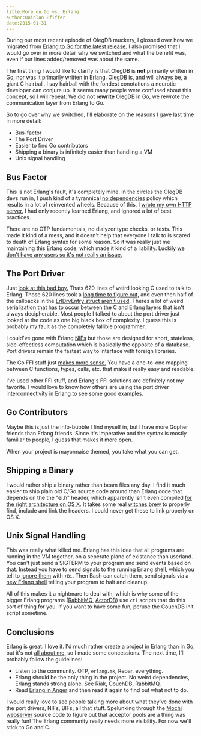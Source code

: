 ```yaml
---
title:More on Go vs. Erlang
author:Quinlan Pfiffer
date:2015-01-31
---
```


During our most recent episode of OlegDB muckery, I glossed over how we migrated
from [Erlang to Go for the latest release.](https://olegdb.org/blog/0006_OlegDB_0.1.5_Release.html)
I also promised that I would go over in more detail why we switched and what the
benefit was, even if our lines added/removed was about the same.

The first thing I would like to clarify is that OlegDB is **not** primarily written in Go,
nor was it primarily written in Erlang. OlegDB is, and will always be, a giant C
hairball. I say hairball with the fondest conotations a neurotic developer can
conjure up. It seems many people were confused about this concept, so I will
repeat: We did not **rewrite** OlegDB in Go, we rewrote the communication layer
from Erlang to Go.

So to go over why we switched, I'll elaborate on the reasons I gave last time in more
detail:

* Bus-factor
* The Port Driver
* Easier to find Go contributors
* Shipping a binary is infinitely easier than handling a VM
* Unix signal handling

## Bus Factor

This is not Erlang's fault, it's completely mine. In the circles the OlegDB devs
run in, I push kind of a tyrannical [no dependencies](http://qp-nodeps.shithouse.tv/)
policy which results in a lot of reinvented wheels. Because of this, I [wrote my
own HTTP server.](https://github.com/qpfiffer/mttp) I had only
recently learned Erlang, and ignored a lot of best practices.

There are no OTP fundamentals, no dialyzer type checks, or tests. This made it kind of a mess, and
it doesn't help that everyone I talk to is scared to death of Erlang syntax for
some reason. So it was really just me maintaining this Erlang code, which made
it kind of a liability. Luckily [we don't have any users so it's not really an issue.](http://friends.shithouse.tv/)

## The Port Driver
Just [look at this bad boy.](https://github.com/infoforcefeed/OlegDB/blob/204779fa12334316e3c832a6881baa9b5cc43912/c_src/port_driver.c)
Thats 620 lines of weird looking C used to talk to Erlang. Those 620 lines took
a [long time to figure out,](http://qpfiffer.com/posts/2014-02-10-Erlang_port_drivers) and even
then half of the callbacks in the [ErlDrvEntry struct aren't used](https://github.com/infoforcefeed/OlegDB/blob/204779fa12334316e3c832a6881baa9b5cc43912/c_src/port_driver.c#L592).
Theres a lot of weird serialization that has to occur between the C and Erlang layers that isn't always
decipherable. Most people I talked to about the port driver just looked at the
code as one big black box of complexity. I guess this is probably my fault as
the completely fallible programmer.

I could've gone with Erlang [NIFs](http://www.erlang.org/doc/tutorial/nif.html)
but those are designed for short, stateless, side-effectless computation which
is basically the opposite of a database. Port drivers remain the fastest way to
interface with foreign libraries.

The Go FFI stuff just [makes more sense.](https://github.com/infoforcefeed/OlegDB/blob/master/frontend/goleg/wrapper.go)
You have a one-to-one mapping between C functions, types, calls, etc. that make
it really easy and readable.

I've used other FFI stuff, and Erlang's FFI solutions are definitely not my
favorite. I would love to know how others are using the port driver
interconnectivity in Erlang to see some good examples.

## Go Contributors

Maybe this is just the info-bubble I find myself in, but I have more Gopher
friends than Erlang friends. Since it's imperative and the syntax is mostly
familiar to people, I guess that makes it more open.

When your project is mayonnaise themed, you take what you can get.

## Shipping a Binary

I would rather ship a binary rather than beam files any day. I find it much easier to
ship plain old C/Go source code around than Erlang code that depends on the the
"ei.h" header, which apparently isn't even compiled [for the right architecture
on OS X](https://gist.github.com/kyleterry/15b9cb23f3dfca4d8c12). It takes
some real [witches brew](https://github.com/infoforcefeed/OlegDB/blob/d3b9f1ed5e8b60427f5285cc2790020c38684408/Makefile#L18)
to properly find, include and link the headers. I could never get these to link
properly on OS X.

## Unix Signal Handling

This was really what killed me. Erlang has this idea that all programs are
running in the VM together, on a seperate plane of existance than userland. You
can't just send a SIGTERM to your program and send events based on that.
Instead you have to send signals to the running Erlang shell, which you tell
to [ignore them](http://erlang.org/doc/man/erl.html#id165878)
with `+Bi`. Then Bash can catch them, send signals via a [new Erlang shell](https://github.com/infoforcefeed/OlegDB/blob/204779fa12334316e3c832a6881baa9b5cc43912/run_server.sh#L10)
telling your program to halt and cleanup.

All of this makes it a nightmare to deal with, which is why some of the bigger
Erlang programs ([RabbitMQ](http://www.rabbitmq.com/man/rabbitmqctl.1.man.html), [ActorDB](http://www.actordb.com/docs-getstarted.html#run))
use `ctl` scripts that do this sort of thing for you. If you want to have some
fun, peruse the CouchDB init script sometime.

## Conclusions

Erlang is great. I love it. I'd much rather create a project in Erlang than in
Go, but it's not [all about me,](https://github.com/infoforcefeed/OlegDB/graphs/contributors) so I made some
concessions. The next time, I'll probably follow the
guidelines:

* Listen to the community. OTP, `erlang.mk`, Rebar, everything.
* Erlang should be the only thing in the project. No weird dependencies, Erlang stands strong alone. See Riak, CouchDB, RabbitMQ.
* Read [Erlang in Anger](http://www.erlang-in-anger.com/) and then read it again to find out what not to do.

I would really love to see people talking more about what they've done with the
port drivers, NIFs, BIFs, all that stuff. Spelunking through the [Mochi webserver](https://github.com/mochi/mochiweb)
source code to figure out that acceptor pools are a thing was really fun! The
Erlang community really needs more visibility. For now we'll stick to Go and C.
